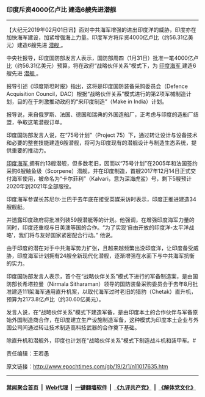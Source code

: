 ### 印度斥资4000亿卢比 建造6艘先进潜舰
------------------------

<p>
 【大纪元2019年02月01日讯】面对中共海军增强的进出印度洋的威胁，印度亦在加快海军建设，加紧增强海上力量。印度军方将斥资4000亿卢比（约56.31亿美元）建造6艘先进
 <a href="http://www.epochtimes.com/gb/tag/%E6%BD%9C%E8%88%B0.html">
  潜舰
 </a>
 。
</p>
<p>
 中央社报导，印度国防部发言人表示，国防部周四（1月31日）批准一笔4000亿卢比（约56.31亿美元）预算，将在政府“战略伙伴关系”模式下，为
 <a href="http://www.epochtimes.com/gb/tag/%E5%8D%B0%E5%BA%A6%E6%B5%B7%E5%86%9B.html">
  印度海军
 </a>
 建造6艘先进
 <a href="http://www.epochtimes.com/gb/tag/%E6%BD%9C%E8%88%B0.html">
  潜舰
 </a>
 。
</p>
<p>
 报导引述《印度斯坦时报》指出，这将是印度国防装备采购委员会（Defence Acquisition Council，DAC）根据“战略伙伴关系”模式进行的第2项军械制造计划，目的在于刺激推动政府的“来印度制造”（Make in India）计划。
</p>
<p>
 报导说，来自俄罗斯、法国、德国和瑞典的外国造船厂，正考虑与印度的造船厂结盟，争取这笔潜舰订单。
</p>
<p>
 印度国防部发言人说，在“75号计划”（Project 75）下，通过转让设计与设备技术和必要的整套技能建造6艘潜舰，将可为印度现有的潜舰设计与制造生态系统，提供重要的推动力。
</p>
<p>
 <a href="http://www.epochtimes.com/gb/tag/%E5%8D%B0%E5%BA%A6%E6%B5%B7%E5%86%9B.html">
  印度海军
 </a>
 拥有约13艘潜舰，但多数老旧，因而以“75号计划”在2005年和法国签约采购6艘鲉鱼级（Scorpene）潜舰，并在印度制造，首艘2017年12月14日正式交付海军使用，被命名为“卡尔菲利”（Kalvari，意为深海虎鲨）号，剩下5艘预计2020年到2021年全部服役。
</p>
<p>
 印度海军参谋长苏尼尔·兰巴于去年底在接受英媒采访时表示，印度正推进建造34艘舰艇。
</p>
<p>
 并透露印度政府将批准列装59艘潜艇等的计划。他强调，在增强印度海军力量的同时，印度还重视与日美澳等国的合作。“为了实现‘自由开放的印度洋-太平洋战略’，我们将与友好国家紧密配合行动。” 他说。
</p>
<p>
 由于印度的潜在对手中共海军势力扩张，且越来越频繁出没印度洋，让印度备受威胁，印度海军计划拥有24艘全新现代化潜舰，逐渐增强在水面下与中共海军抗衡的实力。
</p>
<p>
 印度国防部发言人表示，首个在“战略伙伴关系”模式下进行的军备制造案，是由国防部长希塔拉曼（Nirmala Sitharaman）领导的国防装备采购委员会于去年8月批准建造111架海军通用直升机案，以取代海军过时老旧的猎豹（Chetak）直升机，预算为2173.8亿卢比（约30.60亿美元）。
</p>
<p>
 发言人说，在“战略伙伴关系”模式下建造军备，是由印度本土的合作伙伴与军备原始外国制造商合作，在印度建立生产设施制造军备，这种模式为印度本土企业与外国公司间通过转让技术制造高科技武器的合作奠下基础。
</p>
<p>
 除直升机和潜舰外，印度也计划在“战略伙伴关系”模式下制造战斗机和装甲车。#
</p>
<p>
 责任编辑：王若愚
</p>

原文链接：http://www.epochtimes.com/gb/19/2/1/n11017635.htm


------------------------
#### [禁闻聚合首页](https://github.com/gfw-breaker/banned-news/blob/master/README.md) &nbsp;|&nbsp; [Web代理](https://github.com/gfw-breaker/open-proxy/blob/master/README.md) &nbsp;|&nbsp; [一键翻墙软件](https://github.com/gfw-breaker/nogfw/blob/master/README.md) &nbsp;|&nbsp; [《九评共产党》](https://github.com/gfw-breaker/9ping.md/blob/master/README.md#九评之一评共产党是什么) &nbsp;|&nbsp; [《解体党文化》](https://github.com/gfw-breaker/jtdwh.md/blob/master/README.md#绪论)